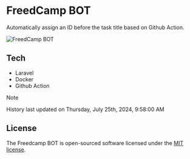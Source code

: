 # FreedCamp BOT

Automatically assign an ID before the task title based on Github Action.

![FreedCamp BOT](https://repository-images.githubusercontent.com/737932867/7d34798b-2680-471c-b089-a78a718d3d6a)

## Tech

- Laravel
- Docker
- Github Action

> [!NOTE]  
> History last updated on Thursday, July 25th, 2024, 9:58:00 AM

## License

The Freedcamp BOT is open-sourced software licensed under the [MIT license](https://opensource.org/licenses/MIT).
